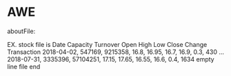 # AWE

aboutFile:

EX. stock file is 
		Date			Capacity			Turnover		Open			High		Low			Close		Change		Transaction
2018-04-02,		547169,			9215358,		16.8,			16.95,		16.7,		16.9,			0.3,				430
...
2018-07-31,		3335396,		57104251,		17.15,			17.65,		16.55,		16.6,			0.4,				1634
empty line
file end

